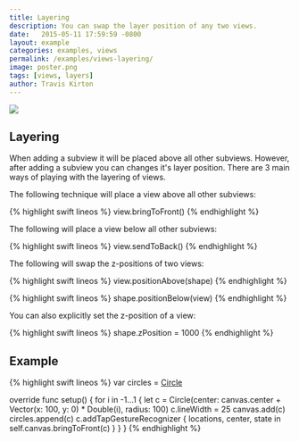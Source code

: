 ```yaml
---
title: Layering
description: You can swap the layer position of any two views.
date:   2015-05-11 17:59:59 -0800
layout: example
categories: examples, views
permalink: /examples/views-layering/
image: poster.png
tags: [views, layers]
author: Travis Kirton
---
```

![](layering.png)

## Layering
When adding a subview it will be placed above all other subviews. However, after adding a subview you can changes it's layer position. There are 3 main ways of playing with the layering of views.

The following technique will place a view above all other subviews:

{% highlight swift lineos %}
view.bringToFront()
{% endhighlight %}

The following will place a view below all other subviews:

{% highlight swift lineos %}
view.sendToBack()
{% endhighlight %}

The following will swap the z-positions of two views:

{% highlight swift lineos %}
view.positionAbove(shape)
{% endhighlight %}

{% highlight swift lineos %}
shape.positionBelow(view)
{% endhighlight %}

You can also explicitly set the z-position of a view:

{% highlight swift lineos %}
shape.zPosition = 1000
{% endhighlight %}

## Example
{% highlight swift lineos %}
var circles = [Circle]()

override func setup() {
    for i in -1...1 {
        let c = Circle(center: canvas.center + Vector(x: 100, y: 0) * Double(i), radius: 100)
        c.lineWidth = 25
        canvas.add(c)
        circles.append(c)
        c.addTapGestureRecognizer { locations, center, state in
            self.canvas.bringToFront(c)
        }
    }
}
{% endhighlight %}
